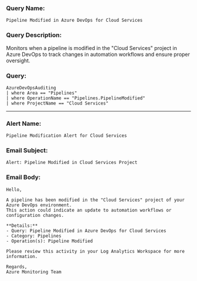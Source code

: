 ### Query Name:  
`Pipeline Modified in Azure DevOps for Cloud Services`

### Query Description:  
Monitors when a pipeline is modified in the "Cloud Services" project in Azure DevOps to track changes in automation workflows and ensure proper oversight.

### Query:  
```kql
AzureDevOpsAuditing
| where Area == "Pipelines"
| where OperationName == "Pipelines.PipelineModified"
| where ProjectName == "Cloud Services"
```

---

### Alert Name:  
`Pipeline Modification Alert for Cloud Services`

### Email Subject:  
`Alert: Pipeline Modified in Cloud Services Project`

### Email Body:  
```
Hello,

A pipeline has been modified in the "Cloud Services" project of your Azure DevOps environment.  
This action could indicate an update to automation workflows or configuration changes.

**Details:**  
- Query: Pipeline Modified in Azure DevOps for Cloud Services  
- Category: Pipelines  
- Operation(s): Pipeline Modified

Please review this activity in your Log Analytics Workspace for more information.

Regards,  
Azure Monitoring Team
```
